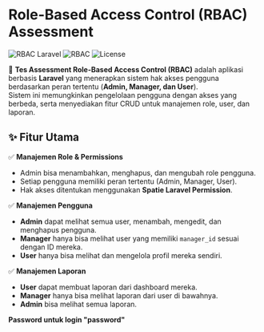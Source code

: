 # Role-Based Access Control (RBAC) Assessment

![RBAC Laravel](https://img.shields.io/badge/Laravel-10.x-red?style=flat-square) ![RBAC](https://img.shields.io/badge/RBAC-Enabled-green?style=flat-square) ![License](https://img.shields.io/badge/License-MIT-blue?style=flat-square)

📌 **Tes Assessment Role-Based Access Control (RBAC)** adalah aplikasi berbasis **Laravel** yang menerapkan sistem hak akses pengguna berdasarkan peran tertentu (**Admin, Manager, dan User**).  
Sistem ini memungkinkan pengelolaan pengguna dengan akses yang berbeda, serta menyediakan fitur CRUD untuk manajemen role, user, dan laporan.

## ✨ **Fitur Utama**
✅ **Manajemen Role & Permissions**
   - Admin bisa menambahkan, menghapus, dan mengubah role pengguna.
   - Setiap pengguna memiliki peran tertentu (Admin, Manager, User).
   - Hak akses ditentukan menggunakan **Spatie Laravel Permission**.

✅ **Manajemen Pengguna**
   - **Admin** dapat melihat semua user, menambah, mengedit, dan menghapus pengguna.
   - **Manager** hanya bisa melihat user yang memiliki `manager_id` sesuai dengan ID mereka.
   - **User** hanya bisa melihat dan mengelola profil mereka sendiri.

✅ **Manajemen Laporan**
   - **User** dapat membuat laporan dari dashboard mereka.
   - **Manager** hanya bisa melihat laporan dari user di bawahnya.
   - **Admin** bisa melihat semua laporan.

**Password untuk login "password"**
